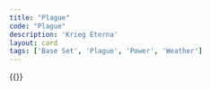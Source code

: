 ```yaml
---
title: "Plague"
code: "Plague"
description: 'Krieg Eterna'
layout: card
tags: ['Base Set', 'Plague', 'Power', 'Weather']
---
```

{{<card-detail-page title="Plague" artwork="Human Fragility by Salvator Rosa (17th century)" />}}